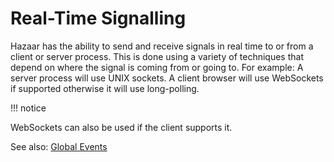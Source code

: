 # Real-Time Signalling

Hazaar has the ability to send and receive signals in real time to or from a client or server process.  This is done using a variety of techniques that depend on where the signal is coming from or going to.  For example: A server process will use UNIX sockets. A client browser will use WebSockets if supported otherwise it will use long-polling.

!!! notice

WebSockets can also be used if the client supports it.

See also: [Global Events](global-events.md)